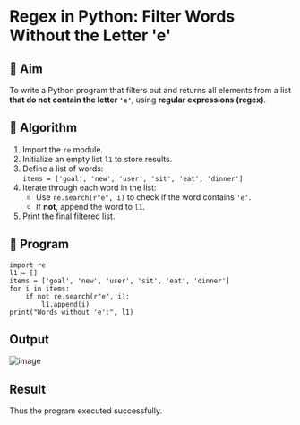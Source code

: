 # Regex in Python: Filter Words Without the Letter 'e'

## 🎯 Aim
To write a Python program that filters out and returns all elements from a list **that do not contain the letter `'e'`**, using **regular expressions (regex)**.

## 🧠 Algorithm
1. Import the `re` module.
2. Initialize an empty list `l1` to store results.
3. Define a list of words:  
   `items = ['goal', 'new', 'user', 'sit', 'eat', 'dinner']`
4. Iterate through each word in the list:
   - Use `re.search(r"e", i)` to check if the word contains `'e'`.
   - If **not**, append the word to `l1`.
5. Print the final filtered list.

## 🧾 Program
```
import re
l1 = []
items = ['goal', 'new', 'user', 'sit', 'eat', 'dinner']
for i in items:
    if not re.search(r"e", i):
        l1.append(i)
print("Words without 'e':", l1)

```
## Output
![image](https://github.com/user-attachments/assets/d978937c-477e-400f-ab24-ef40005bc753)



## Result
Thus the program executed successfully.
